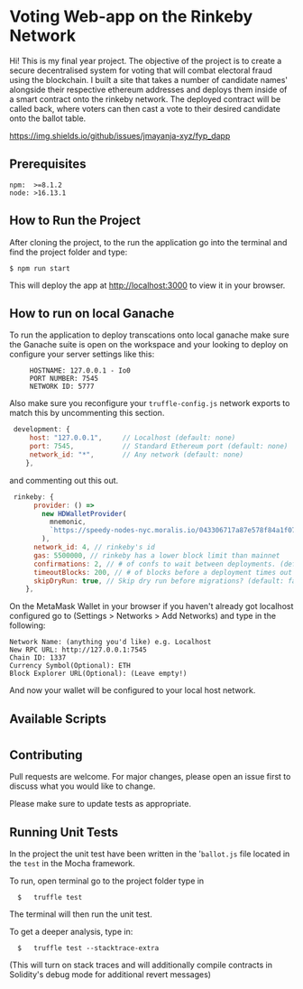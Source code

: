 # Voting Web-app on the Rinkeby Network

Hi! This is my final year project. The objective of the project is to create a secure decentralised system for voting that will combat electoral fraud using the blockchain. I built a site that takes a number of candidate names' alongside their respective ethereum addresses and deploys them inside of a smart contract onto the rinkeby network. The deployed contract will be called back, where voters can then cast a vote to their desired candidate onto the ballot table.

https://img.shields.io/github/issues/jmayanja-xyz/fyp_dapp
## Prerequisites
```
npm:  >=8.1.2
node: >16.13.1

```




## How to Run the Project

After cloning the project, to the run the application go into the terminal and find the project folder and type:

```
$ npm run start
```

This will deploy the app at [http://localhost:3000](http://localhost:3000) to view it in your browser.

## How to run on local Ganache

To run the application to deploy transcations onto local ganache make sure the Ganache suite is open on the workspace and your looking to deploy on configure your server settings like this:

```
     HOSTNAME: 127.0.0.1 - Io0   
     PORT NUMBER: 7545
     NETWORK ID: 5777
```


Also make sure you reconfigure your `truffle-config.js` network exports to match this by uncommenting this section.

```javascript
 development: {
     host: "127.0.0.1",     // Localhost (default: none)
     port: 7545,            // Standard Ethereum port (default: none)
     network_id: "*",       // Any network (default: none)
    },
```
and commenting out this out.

```javascript
 rinkeby: {
      provider: () =>
        new HDWalletProvider(
          mnemonic,
          `https://speedy-nodes-nyc.moralis.io/043306717a87e578f84a1f07/eth/rinkeby`
        ),
      network_id: 4, // rinkeby's id
      gas: 5500000, // rinkeby has a lower block limit than mainnet
      confirmations: 2, // # of confs to wait between deployments. (default: 0)
      timeoutBlocks: 200, // # of blocks before a deployment times out  (minimum/default: 50)
      skipDryRun: true, // Skip dry run before migrations? (default: false for public nets )
    },
```

On the MetaMask Wallet in your browser if you haven't already got localhost configured go to (Settings > Networks > Add Networks) and type in the following:

```
Network Name: (anything you'd like) e.g. Localhost
New RPC URL: http://127.0.0.1:7545
Chain ID: 1337
Currency Symbol(Optional): ETH
Block Explorer URL(Optional): (Leave empty!)
```

And now your wallet will be configured to your local host network.


## Available Scripts


#
## Contributing
Pull requests are welcome. For major changes, please open an issue first to discuss what you would like to change.

Please make sure to update tests as appropriate.

## Running Unit Tests

In the project the unit test have been written in the '`ballot.js` file located in the `test` in the Mocha framework.

To run, open terminal go to the project folder type in
```
  $   truffle test
``` 
The terminal will then run the unit test.

To get a deeper analysis, type in:
```
  $   truffle test --stacktrace-extra
```
(This will turn on stack traces and will additionally compile contracts in Solidity's debug mode for additional revert messages)
